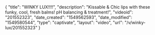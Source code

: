 {
    "title": "WINKY LUX!!!!",
    "description": "Kissable & Chic lips with these funky, cool, fresh balms! pH balancing & treatment!",
    "videoid": "201552323",
    "date_created": "1549562593",
    "date_modified": "1549580544",
    "type": "captivate",
    "layout": "video",
    "url": "\/v\/winky-lux\/201552323"
}